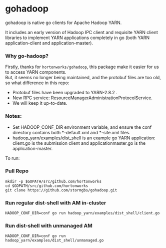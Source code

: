 gohadoop
========

gohadoop is native go clients for Apache Hadoop YARN.

It includes an early version of Hadoop IPC client and requisite YARN client libraries to implement YARN applications completely in go (both YARN application-client and application-master).

### Why go-hadoop?
Firstly, thanks for `hortonworks/gohadoop`, this package make it easier for us to access YARN components.   
But, it seems no longer being maintained, and the protobuf files are too old, so what difference in this repo:

* Protobuf files have been upgraded to YARN-2.8.2 .
* New RPC service: ResourceManagerAdministrationProtocolService.
* We will keep it up-to-date.

### Notes:
* Set HADOOP_CONF_DIR environment variable, and ensure the conf directory contains both *-default.xml and *-site.xml files.
* hadoop_yarn/examples/dist_shell is an example go YARN application: client.go is the submission client and applicationmaster.go is the application-master.

To run:

### Pull Repo
```
mkdir -p $GOPATH/src/github.com/hortonworks
cd $GOPATH/src/github.com/hortonworks
git clone https://github.com/stormgbs/gohadoop.git
```

### Run regular dist-shell with AM in-cluster
```
HADOOP_CONF_DIR=conf go run hadoop_yarn/examples/dist_shell/client.go
```

### Run dist-shell with unmanaged AM
```
HADOOP_CONF_DIR=conf go run hadoop_yarn/examples/dist_shell/unmanaged.go
```
